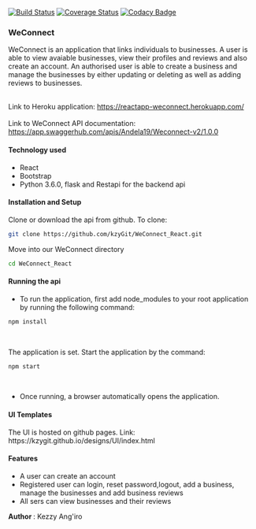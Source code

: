 [![Build Status](https://travis-ci.org/kzyGit/Weconnect-React.svg?branch=develop)](https://travis-ci.org/kzyGit/Weconnect-React)
[![Coverage Status](https://coveralls.io/repos/github/kzyGit/Weconnect-React/badge.svg?branch=develop)](https://coveralls.io/github/kzyGit/Weconnect-React?branch=develop)
[![Codacy Badge](https://api.codacy.com/project/badge/Grade/0f1657fb7fa04eeb8f3438dadeafa46b)](https://www.codacy.com/project/kzyGit/Weconnect-React/dashboard?utm_source=github.com&amp;utm_medium=referral&amp;utm_content=kzyGit/Weconnect-React&amp;utm_campaign=Badge_Grade_Dashboard)

<h3>WeConnect</h3>

WeConnect is an application that links individuals to businesses. A user is able to view avaiable businesses, view their profiles and reviews and also create an account. An authorised user is able to create a business and manage the businesses by either updating or deleting as well as adding reviews to businesses.<br><br>

Link to Heroku application: https://reactapp-weconnect.herokuapp.com/<br><br>
Link to WeConnect API documentation: https://app.swaggerhub.com/apis/Andela19/Weconnect-v2/1.0.0<br> 

<h4>Technology used</h4>
<ul>
  <li>React</li>
  <li>Bootstrap</li>
  <li>Python 3.6.0, flask and Restapi for the backend api</li>
 </ul>

<h4>Installation and Setup</h4>

Clone or download the api from github. To clone:<br>

```sh
git clone https://github.com/kzyGit/WeConnect_React.git
```
Move into our WeConnect directory <br>
 
 ```sh
 cd WeConnect_React
 ```

<h4>Running the api</h4>

- To run the application, first add node_modules to your root application by running the following command:<br>
```sh
npm install
```
<br>

The application is set. Start the application by the command:<br>
```sh
npm start
```
<br>

- Once running, a browser automatically opens the application. <br>

<h4>UI Templates</h4>
The UI is hosted on github pages. Link: https://kzygit.github.io/designs/UI/index.html

<h4>Features</h4>

  <ul>
  <li>A user can create an account</li>
  <li>Registered user can login, reset password,logout, add a business, manage the businesses and add business reviews</li>
  <li>All sers can view businesses and their reviews</li>
  </ul>


<b> Author </b>: Kezzy Ang'iro




